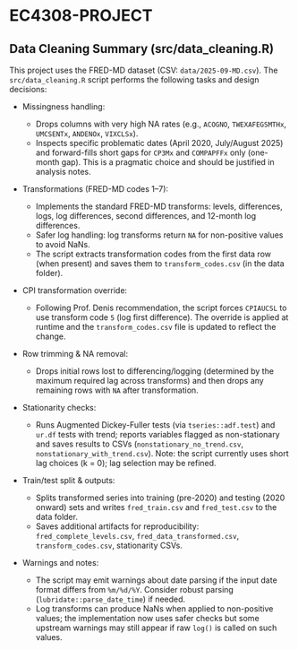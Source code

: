 # EC4308-PROJECT

## Data Cleaning Summary (src/data_cleaning.R)

This project uses the FRED-MD dataset (CSV: `data/2025-09-MD.csv`). The `src/data_cleaning.R` script performs the following tasks and design decisions:

- Missingness handling:
	- Drops columns with very high NA rates (e.g., `ACOGNO`, `TWEXAFEGSMTHx`, `UMCSENTx`, `ANDENOx`, `VIXCLSx`).
	- Inspects specific problematic dates (April 2020, July/August 2025) and forward-fills short gaps for `CP3Mx` and `COMPAPFFx` only (one-month gap). This is a pragmatic choice and should be justified in analysis notes.

- Transformations (FRED-MD codes 1–7):
	- Implements the standard FRED-MD transforms: levels, differences, logs, log differences, second differences, and 12-month log differences.
	- Safer log handling: log transforms return `NA` for non-positive values to avoid NaNs.
	- The script extracts transformation codes from the first data row (when present) and saves them to `transform_codes.csv` (in the data folder).

- CPI transformation override:
	- Following Prof. Denis recommendation, the script forces `CPIAUCSL` to use transform code `5` (log first difference). The override is applied at runtime and the `transform_codes.csv` file is updated to reflect the change.

- Row trimming & NA removal:
	- Drops initial rows lost to differencing/logging (determined by the maximum required lag across transforms) and then drops any remaining rows with `NA` after transformation.

- Stationarity checks:
	- Runs Augmented Dickey-Fuller tests (via `tseries::adf.test`) and `ur.df` tests with trend; reports variables flagged as non-stationary and saves results to CSVs (`nonstationary_no_trend.csv`, `nonstationary_with_trend.csv`). Note: the script currently uses short lag choices (k = 0); lag selection may be refined.

- Train/test split & outputs:
	- Splits transformed series into training (pre-2020) and testing (2020 onward) sets and writes `fred_train.csv` and `fred_test.csv` to the data folder.
	- Saves additional artifacts for reproducibility: `fred_complete_levels.csv`, `fred_data_transformed.csv`, `transform_codes.csv`, stationarity CSVs.

- Warnings and notes:
	- The script may emit warnings about date parsing if the input date format differs from `%m/%d/%Y`. Consider robust parsing (`lubridate::parse_date_time`) if needed.
	- Log transforms can produce NaNs when applied to non-positive values; the implementation now uses safer checks but some upstream warnings may still appear if raw `log()` is called on such values.